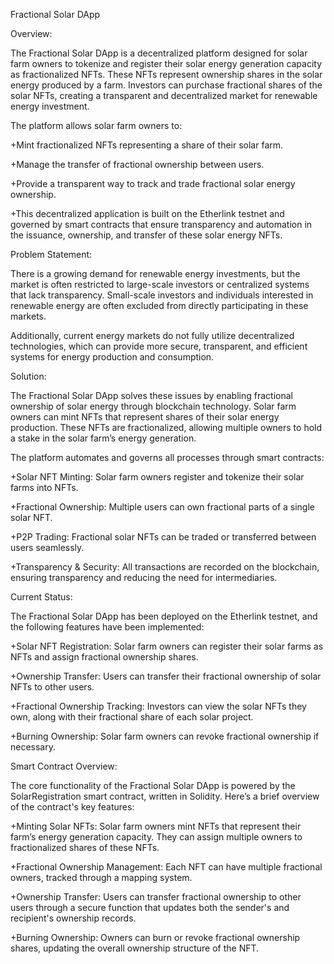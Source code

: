 
Fractional Solar DApp

Overview:

The Fractional Solar DApp is a decentralized platform designed for solar farm owners to tokenize and register their solar energy generation capacity as fractionalized NFTs. These NFTs represent ownership shares in the solar energy produced by a farm. Investors can purchase fractional shares of the solar NFTs, creating a transparent and decentralized market for renewable energy investment.

The platform allows solar farm owners to:

+Mint fractionalized NFTs representing a share of their solar farm.

+Manage the transfer of fractional ownership between users.

+Provide a transparent way to track and trade fractional solar energy ownership.

+This decentralized application is built on the Etherlink testnet and governed by smart contracts that ensure transparency and automation in the issuance, ownership, and transfer of these solar energy NFTs.

Problem Statement:

There is a growing demand for renewable energy investments, but the market is often restricted to large-scale investors or centralized systems that lack transparency. Small-scale investors and individuals interested in renewable energy are often excluded from directly participating in these markets.

Additionally, current energy markets do not fully utilize decentralized technologies, which can provide more secure, transparent, and efficient systems for energy production and consumption.

Solution:

The Fractional Solar DApp solves these issues by enabling fractional ownership of solar energy through blockchain technology. Solar farm owners can mint NFTs that represent shares of their solar energy production. These NFTs are fractionalized, allowing multiple owners to hold a stake in the solar farm’s energy generation.

The platform automates and governs all processes through smart contracts:

+Solar NFT Minting: Solar farm owners register and tokenize their solar farms into NFTs.

+Fractional Ownership: Multiple users can own fractional parts of a single solar NFT.

+P2P Trading: Fractional solar NFTs can be traded or transferred between users seamlessly.

+Transparency & Security: All transactions are recorded on the blockchain, ensuring transparency and reducing the need for intermediaries.

Current Status:

The Fractional Solar DApp has been deployed on the Etherlink  testnet, and the following features have been implemented:

+Solar NFT Registration: Solar farm owners can register their solar farms as NFTs and assign fractional ownership shares.

+Ownership Transfer: Users can transfer their fractional ownership of solar NFTs to other users.

+Fractional Ownership Tracking: Investors can view the solar NFTs they own, along with their fractional share of each solar project.

+Burning Ownership: Solar farm owners can revoke fractional ownership if necessary.

Smart Contract Overview:

The core functionality of the Fractional Solar DApp is powered by the SolarRegistration smart contract, written in Solidity. Here’s a brief overview of the contract's key features:

+Minting Solar NFTs: Solar farm owners mint NFTs that represent their farm’s energy generation capacity. They can assign multiple owners to fractionalized shares of these NFTs.

+Fractional Ownership Management: Each NFT can have multiple fractional owners, tracked through a mapping system.

+Ownership Transfer: Users can transfer fractional ownership to other users through a secure function that updates both the sender's and recipient's ownership records.

+Burning Ownership: Owners can burn or revoke fractional ownership shares, updating the overall ownership structure of the NFT.
